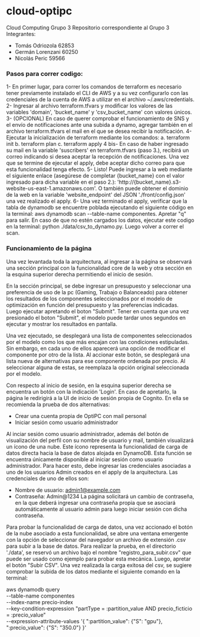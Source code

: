 # cloud-optipc

Cloud Computing Grupo 3
Repositorio correspondiente al Grupo 3
Integrantes:
- Tomás Odriozola 62853
- Germán Lorenzani 60250
- Nicolás Peric 59566

### Pasos para correr codigo:
1- En primer lugar, para correr los comandos de terraform es necesario tener previamente instalado el CLI de AWS y a su vez configurarlo con las credenciales de la cuenta de AWS a utilizar en el archivo ~/.aws/credentials.
2- Ingresar al archivo terraform.tfvars y modificar los valores de las variables 'domain', 'bucket_name' y 'csv_bucket_name' con valores únicos.
3- (OPCIONAL) En caso de querer comprobar el funcionamiento de SNS y el envío de notificaciones ante una subida a dynamo, agregar también en el archivo terraform.tfvars el mail en el que se desea recibir la notificación.
4- Ejecutar la inicialización de terraform mediante los comandos:
    a. terraform init
    b. terraform plan
    c. terraform apply
4 bis- En caso de haber ingresado su mail en la variable 'suscribers' en terraform.tfvars (paso 3.), recibirá un correo indicando si desea aceptar la recepción de notificaciones. Una vez que se termine de ejecutar el apply, debe aceptar dicho correo para que esta funcionalidad tenga efecto.
5- Listo! Puede ingresar a la web mediante el siguiente enlace (asegúrese de completar {bucket_name} con el valor ingresado para dicha variable en el paso 2.): 'http://{bucket_name}.s3-website-us-east-1.amazonaws.com'. O también puede obtener el dominio de la web en la variable 'website_endpoint' del JSON './front/config.json' una vez realizado el apply.
6- Una vez terminado el apply, verificar que la tabla de dynamodb se encuentre poblada ejecutando el siguiente código en la terminal: aws dynamodb scan --table-name componentes.
   Apretar "q" para salir. En caso de que no estén cargados los datos, ejecutar este codigo en la terminal: python ./data/csv_to_dynamo.py. Luego volver a correr el scan.

### Funcionamiento de la página
Una vez levantada toda la arquitectura, al ingresar a la página se observará una sección principal con la funcionalidad core de la web y otra sección en la esquina superior derecha permitiendo el inicio de sesión. 

En la sección principal, se debe ingresar un presupuesto y seleccionar una preferencia de uso de la pc (Gaming, Trabajo o Balanceado) para obtener los resultados de los componentes seleccionados por el modelo de optimización en función del presupuesto y las preferencias indicadas. Luego ejecutar apretando el boton "Submit". Tener en cuenta que una vez presionado el boton "Submit", el modelo puede tardar unos segundos en ejecutar y mostrar los resultados en pantalla.

Una vez ejecutado, se desplegará una lista de componentes seleccionados por el modelo como los que más encajan con las condiciones estipuladas. Sin embargo, en cada uno de ellos aparecerá una opción de modificar el componente por otro de la lista. Al accionar este botón, se desplegará una lista nueva de alternativas para ese componente ordenada por precio. Al seleccionar alguna de estas, se reemplaza la opción original seleccionada por el modelo.

Con respecto al inicio de sesión, en la esquina superior derecha se encuentra un botón con la indicación 'Login'. En caso de apretarlo, la página le redirigirá a la UI de inicio de sesión propia de Cognito. En ella se recomienda la prueba de dos alternativas:
- Crear una cuenta propia de OptiPC con mail personal
- Iniciar sesión como usuario administrador

Al inciar sesión como usuario administrador, además del botón de visualización del perfil con su nombre de usuario y mail, también visualizará un ícono de una nube. Este ícono representa la funcionalidad de carga de datos directa hacia la base de datos alojada en DynamoDB. Esta función se encuentra únicamente disponible al iniciar sesión como usuario administrador. Para hacer esto, debe ingresar las credenciales asociadas a uno de los usuarios Admin creados en el apply de la arquitectura. Las credenciales de uno de ellos son:
- Nombre de usuario: admin1@example.com
- Contraseña: Admin@1234 
La página solicitará un cambio de contraseña, en la que deberá ingresar una contraseña propia que se asociará automáticamente al usuario admin para luego iniciar sesión con dicha contraseña.

Para probar la funcionalidad de carga de datos, una vez accionado el botón de la nube asociado a esta funcionalidad, se abre una ventana emergente con la opción de seleccionar del navegador un archivo de extensión .csv para subir a la base de datos. Para realizar la prueba, en el directorio './data', se reservó un archivo bajo el nombre "registro_para_subir.csv" que puede ser usado como ejemplo para probar esta mecánica. Luego, apretar el botón "Subir CSV".
Una vez realizada la carga exitosa del csv, se sugiere comprobar la subida de los datos mediante el siguiente comando en la terminal:

aws dynamodb query \
    --table-name componentes \
    --index-name precio-index \
    --key-condition-expression "partType = :partition_value AND precio_ficticio = :precio_value" \
    --expression-attribute-values '{
        ":partition_value": {"S": "gpu"},
        ":precio_value": {"S": "350.0"}
    }'

